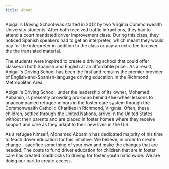 ```yaml
---
title: About
---
```

Abigail’s Driving School was started in 2012 by two Virginia Commonwealth University students. After both received traffic infractions, they had to attend a court mandated driver improvement class. During this class, they noticed Spanish speakers had to get an interpreter, which meant they would pay for the interpreter in addition to the class or pay an extra fee to cover the the translated material. 

The students were inspired to create a driving school that could offer classes in both Spanish and English at an affordable price . As a result, Abigail's Driving School has been the first and remains the premier provider of English-and-Spanish-language driving education in the Richmond Metropolitan Area.

Abigail's Driving School, under the leadership of its owner, Mohamed Abbamin, is presently providing pro-bono behind-the-wheel lessons to unaccompanied refugee minors in the foster care system through the Commonwealth Catholic Charities in Richmond, Virginia. Often, these children, settled through the United Nations, arrive in the United States without their parents and are placed in foster homes where they receive support and care as they adapt to their new lives in the U.S. 

A﻿s a refugee himself, Mohamed Abbamin has dedicated majority of his time to teach driver education for this initiative. W﻿e believe, in order to create change - sacrifice something of your own and make the changes that are needed. The costs to fund driver education for children that are in foster care has created roadblocks to driving for foster youth nationwide. We are doing our part to create access.